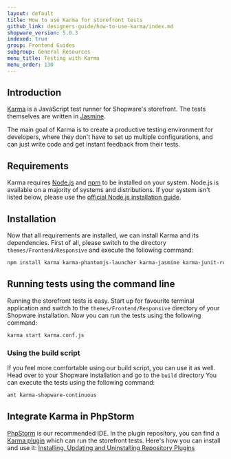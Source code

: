 ```yaml
---
layout: default
title: How to use Karma for storefront tests
github_link: designers-guide/how-to-use-karma/index.md
shopware_version: 5.0.3
indexed: true
group: Frontend Guides
subgroup: General Resources
menu_title: Testing with Karma
menu_order: 130
---
```


<div class="toc-list"></div>

## Introduction
[Karma](http://karma-runner.github.io/) is a JavaScript test runner for Shopware's storefront. The tests themselves are written in [Jasmine](http://jasmine.github.io/).

The main goal of Karma is to create a productive testing environment for developers, where they don't have to set up multiple configurations, and can just write code and get instant feedback from their tests.

## Requirements 
Karma requires [Node.js](https://nodejs.org/) and [npm](https://www.npmjs.com/) to be installed on your system. Node.js is available on a majority of systems and distributions. If your system isn't listed below, please use the [official Node.js installation guide](https://github.com/nodesource/distributions).

## Installation
Now that all requirements are installed, we can install Karma and its dependencies. First of all, please switch to the directory ```themes/Frontend/Responsive``` and execute the following command:

```bash
npm install karma karma-phantomjs-launcher karma-jasmine karma-junit-reporter
```

## Running tests using the command line
Running the storefront tests is easy. Start up for favourite terminal application and switch to the `themes/Frontend/Responsive` directory of your Shopware installation. Now you can run the tests using the following command:

```bash
karma start karma.conf.js
```

### Using the build script
If you feel more comfortable using our build script, you can use it as well. Head over to your Shopware installation and go to the `build` directory  You can execute the tests using the following command:

```bash
ant karma-shopware-continuous
```

## Integrate Karma in PhpStorm
[PhpStorm](https://www.jetbrains.com/phpstorm/) is our recommended IDE. In the plugin repository, you can find a [Karma plugin](https://plugins.jetbrains.com/plugin/7287?pr=) which can run the storefront tests. Here's how you can install and use it: [Installing, Updating and Uninstalling Repository Plugins](https://www.jetbrains.com/phpstorm/help/installing-updating-and-uninstalling-repository-plugins.html)